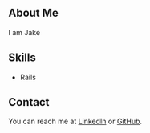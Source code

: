 ## About Me
I am Jake

## Skills
- Rails

## Contact
You can reach me at [LinkedIn](https://www.linkedin.com/in/ofalltrades) or [GitHub](https://github.com/ofalltrades).
